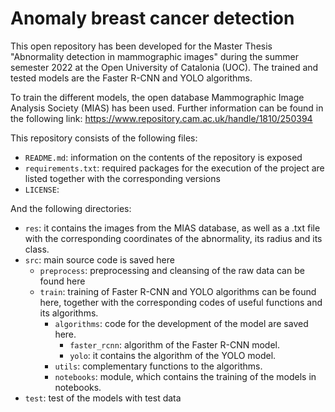# Anomaly breast cancer detection

This open repository has been developed for the Master Thesis "Abnormality detection in mammographic images" during the summer semester 2022 at the Open University of Catalonia (UOC). The trained and tested models are the Faster R-CNN and YOLO algorithms. 

To train the different models, the open database Mammographic Image Analysis Society (MIAS) has been used. Further information can be found in the following link: https://www.repository.cam.ac.uk/handle/1810/250394


This repository consists of the following files:

* `README.md`: information on the contents of the repository is exposed
* `requirements.txt`: required packages for the execution of the project are listed together with the corresponding versions
* `LICENSE`: 

And the following directories:
* `res`: it contains the images from the MIAS database, as well as a .txt file with the corresponding coordinates of the abnormality, its radius and its class.
* `src`: main source code is saved here
    * `preprocess`: preprocessing and cleansing of the raw data can be found here
    * `train`: training of Faster R-CNN and YOLO algorithms can be found here, together with the corresponding codes of useful functions and its algorithms.
        * `algorithms`: code for the development of the model are saved here.
            * `faster_rcnn`: algorithm of the Faster R-CNN model.
            * `yolo`: it contains the algorithm of the YOLO model.
        * `utils`: complementary functions to the algorithms.
        * `notebooks`: module, which contains the training of the models in notebooks.
* `test`: test of the models with test data
